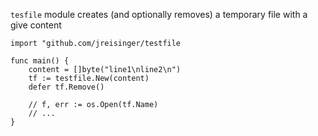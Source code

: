`tesfile` module creates (and optionally removes) a temporary file with a give
content 

```
import "github.com/jreisinger/testfile

func main() {
    content = []byte("line1\nline2\n")
    tf := testfile.New(content)
    defer tf.Remove()

    // f, err := os.Open(tf.Name)
    // ...
}
```